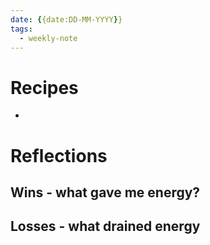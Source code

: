 ```yaml
---
date: {{date:DD-MM-YYYY}}
tags:
  - weekly-note
---
```

# Recipes
- 
# Reflections
## Wins - what gave me energy?

## Losses - what drained energy